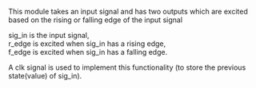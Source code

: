 This module takes an input signal and has two outputs which are excited based on the rising or falling edge of the input signal

sig_in is the input signal,   
r_edge is excited when sig_in has a rising edge,    
f_edge is excited when sig_in has a falling edge.

A clk signal is used to implement this functionality (to store the previous state(value) of sig_in).
